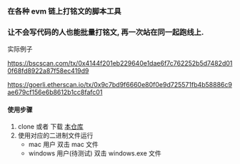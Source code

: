 ### 在各种 evm 链上打铭文的脚本工具

### 让不会写代码的人也能批量打铭文, 再一次站在同一起跑线上.

实际例子

https://bscscan.com/tx/0x4144f201eb229640e1dae6f7c762252b5d7482d010f68fd8922a87f58ec419d9

https://goerli.etherscan.io/tx/0x9c7bd9f6660e80f0e9d725571fb4b58886c9ae679cf156e6b8612b1cc8fafc01

#### 使用步骤

1. clone 或者 下载 [本仓库](https://github.com/0xJayShen/EVM-BRC20-BATCH/archive/refs/heads/main.zip)
2. 使用对应的二进制文件运行
    - mac 用户
      双击 mac 文件
    - windows 用户(待测试)
      双击 windows.exe 文件